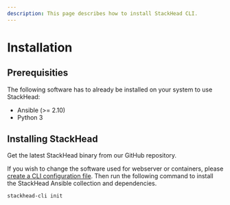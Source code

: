 ```yaml
---
description: This page describes how to install StackHead CLI.
---
```


# Installation

## Prerequisities

The following software has to already be installed on your system to use StackHead:

* Ansible \(&gt;= 2.10\)
* Python 3

## Installing StackHead

Get the latest StackHead binary from our GitHub repository.

If you wish to change the software used for webserver or containers, please [create a CLI configuration file](cli-configuration.md). Then run the following command to install the StackHead Ansible collection and dependencies.

```bash
stackhead-cli init
```

